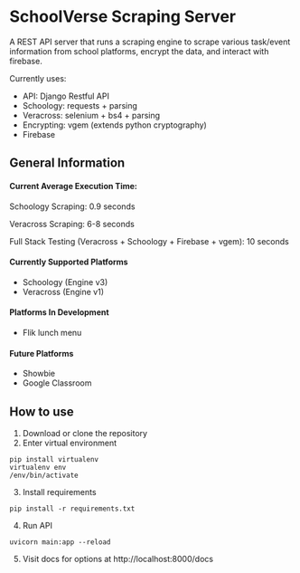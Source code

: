# SchoolVerse Scraping Server

A REST API server that runs a scraping engine to scrape various task/event information from school platforms, encrypt the data, and interact with firebase. 

Currently uses:
- API: Django Restful API
- Schoology: requests + parsing
- Veracross: selenium + bs4 + parsing
- Encrypting: vgem (extends python cryptography)
- Firebase

## General Information

#### Current Average Execution Time:
Schoology Scraping: 0.9 seconds

Veracross Scraping: 6-8 seconds

Full Stack Testing (Veracross + Schoology + Firebase + vgem): 10 seconds 

#### Currently Supported Platforms
- Schoology (Engine v3)
- Veracross (Engine v1)

#### Platforms In Development
- Flik lunch menu

#### Future Platforms
- Showbie
- Google Classroom

## How to use
1. Download or clone the repository
2. Enter virtual environment
~~~
pip install virtualenv
virtualenv env
/env/bin/activate
~~~
3. Install requirements
~~~
pip install -r requirements.txt
~~~
4. Run API
~~~
uvicorn main:app --reload
~~~
5. Visit docs for options at http://localhost:8000/docs